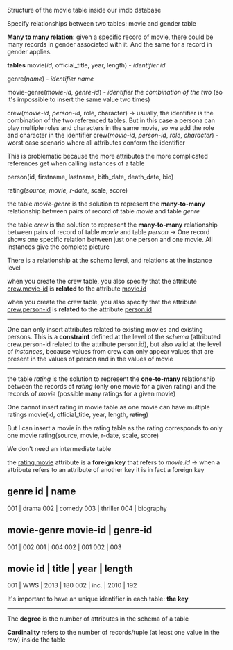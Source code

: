 Structure of the movie table inside our imdb database

Specify relationships between two tables: movie and gender table

**Many to many relation**: given a specific record of movie, there could be many records in gender associated with it. And the same for a record in gender applies.

**tables**
movie(*id*, official_title, year, length) - *identifier id*

genre(*name*) - *identifier name*

movie-genre(*movie-id, genre-id*) - *identifier the combination of the two* (so it's 
impossible to insert the same value two times)

crew(*movie-id*, *person-id*, role, character)
$\rightarrow$ usually, the identifier is the combination of the two referenced tables. But in this case a persona can play multiple roles and characters in the same movie, so we add the role and character in the identifier
crew(*movie-id*, *person-id*, *role*, *character*) - worst case scenario where all attributes conform the identifier

This is problematic because the more attributes the more complicated references get when calling instances of a table

person(id, firstname, lastname, bith_date, death_date, bio)

rating(*source, movie, r-date*, scale, score)

the table *movie-genre* is the solution to represent the **many-to-many** relationship between pairs of record of table *movie* and table *genre*

the table *crew* is the solution to represent the **many-to-many** 
relationship between pairs of record of table *movie* and table *person*
$\rightarrow$ One record shows one specific relation between just one person and one movie. All instances give the complete picture

There is a relationship at the schema level, and relations at the instance level

when you create the crew table, you also specify that the 
attribute <u>crew.movie-id</u> is **related** to the attribute <u>movie.id</u>

when you create the crew table, you also specify that the 
attribute <u>crew.person-id</u> is **related** to the attribute <u>person.id</u>

---

One can only insert attributes related to existing movies and existing persons. This is a **constraint** defined at the level of the *schema* (attributed crew.person-id related to the attribute person.id), but also valid at the level of *instances*, because values from crew can only appear values that are present in the values of person and in the values of movie

---

the table *rating* is the solution to represent the **one-to-many** 
relationship between the records of *rating* (only one movie for a given rating) and the records of *movie* (possible many ratings for a given movie)

One cannot insert rating in movie table as one movie can have multiple ratings
movie(id, official_title, year, length, ~~rating~~)

But I can insert a movie in the rating table as the rating corresponds to only one movie
rating(source, movie, r-date, scale, score)

We don't need an intermediate table

the <u>rating.movie</u> attribute is a **foreign key** that refers to *movie.id*
$\rightarrow$ when a attribute refers to an attribute of another key it is in fact a foreign key


**genre**
id | name
--
001	  |  drama
002   |  comedy
003   |  thriller
004   |  biography

**movie-genre**
movie-id | genre-id
--
001         |   002
001         |   004
002         |   001
002         |   003

**movie**
id | title | year | length   
--
001  | WWS      | 2013   |    180
002  | inc.		| 2010   |    192

It's important to have an unique identifier in each table: **the key**

---

The **degree** is the number of attributes in the schema of a table

**Cardinality** refers to the number of records/tuple (at least one value in the row) inside the table




